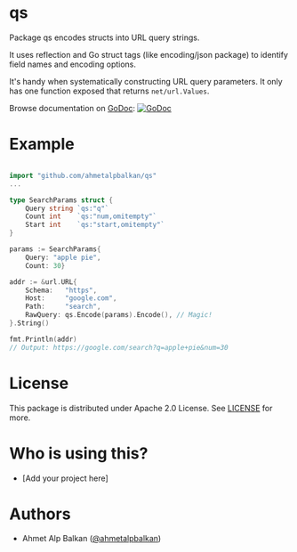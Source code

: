 # qs

Package qs encodes structs into URL query strings.

It uses reflection and Go struct tags (like encoding/json package)
to identify field names and encoding options.

It's handy when systematically constructing URL query parameters.
It only has one function exposed that returns `net/url.Values`.

Browse documentation on [GoDoc](https://godoc.org/github.com/ahmetalpbalkan/qs): [![GoDoc](https://godoc.org/github.com/ahmetalpbalkan/qs?status.svg)](https://godoc.org/github.com/ahmetalpbalkan/qs)

# Example

```go

import "github.com/ahmetalpbalkan/qs"
...

type SearchParams struct {
	Query string `qs:"q"` 
	Count int    `qs:"num,omitempty"`
	Start int    `qs:"start,omitempty"`
}

params := SearchParams{
	Query: "apple pie",
	Count: 30}

addr := &url.URL{
	Schema:   "https",
	Host:     "google.com",
	Path:     "search",
	RawQuery: qs.Encode(params).Encode(), // Magic!
}.String()

fmt.Println(addr)
// Output: https://google.com/search?q=apple+pie&num=30
```

# License

This package is distributed under Apache 2.0 License.
See [LICENSE](LICENSE) for more.

# Who is using this?

* [Add your project here]

# Authors

* Ahmet Alp Balkan ([@ahmetalpbalkan](https://twitter.com/ahmetalpbalkan))
